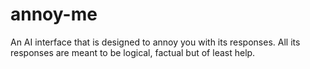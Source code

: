 # annoy-me
An AI interface that is designed to annoy you with its responses. All its responses are meant to be logical, factual but of least help.
